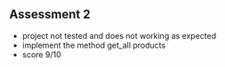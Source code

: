 ## Assessment 2
- project not tested and does not working as expected
- implement the method get_all products
- score 9/10
